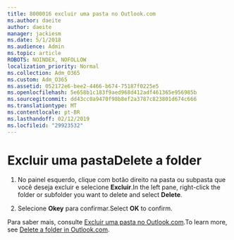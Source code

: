 ```yaml
---
title: 8000016 excluir uma pasta no Outlook.com
ms.author: daeite
author: daeite
manager: jackiesm
ms.date: 5/1/2018
ms.audience: Admin
ms.topic: article
ROBOTS: NOINDEX, NOFOLLOW
localization_priority: Normal
ms.collection: Adm_O365
ms.custom: Adm_O365
ms.assetid: 052172e6-bee2-4466-b674-75187f0225e5
ms.openlocfilehash: 5e658b1c183f9aed968d412adf461365e956985b
ms.sourcegitcommit: dd43cc0a9470f98b8ef2a3787c823801d674c666
ms.translationtype: MT
ms.contentlocale: pt-BR
ms.lasthandoff: 02/12/2019
ms.locfileid: "29923532"
---
```

# <a name="delete-a-folder"></a><span data-ttu-id="33a1a-102">Excluir uma pasta</span><span class="sxs-lookup"><span data-stu-id="33a1a-102">Delete a folder</span></span>

1. <span data-ttu-id="33a1a-103">No painel esquerdo, clique com botão direito na pasta ou subpasta que você deseja excluir e selecione **Excluir**.</span><span class="sxs-lookup"><span data-stu-id="33a1a-103">In the left pane, right-click the folder or subfolder you want to delete and select **Delete**.</span></span> 
    
2. <span data-ttu-id="33a1a-104">Selecione **Okey** para confirmar.</span><span class="sxs-lookup"><span data-stu-id="33a1a-104">Select **OK** to confirm.</span></span> 
    
<span data-ttu-id="33a1a-105">Para saber mais, consulte [Excluir uma pasta no Outlook.com](https://go.microsoft.com/fwlink/p/?linkid=873134).</span><span class="sxs-lookup"><span data-stu-id="33a1a-105">To learn more, see [Delete a folder in Outlook.com](https://go.microsoft.com/fwlink/p/?linkid=873134).</span></span>
  

